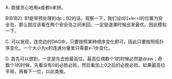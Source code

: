 A. 直接贪心地用a或者b来拼。

B(B1B2). B1是带预处理的dp；B2的话，观察一下，我们设d[i]+k<=l的位置为安全岛，那么就应该看在两个安全岛之间来回。一定是退潮时候出发最优。因此模拟一下。

C. 可以发现，连完边的DAG中，只要按照某种顺序变化即可。因此只要按照拓扑序变化，一个大小为x的连通分量里只需要x-1步变化。

D. 首先可以想到，一定是先去抢最高位。最高位偶数个1的时候必然是draw；奇数个1的时候，先看没有0的必胜必败，然后看加上0之后的必胜必败。如果最高位平局，再看下一位，以此类推。
